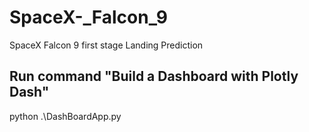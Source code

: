 # SpaceX-_Falcon_9
SpaceX  Falcon 9 first stage Landing Prediction



## Run command "Build a Dashboard with Plotly Dash"
python .\DashBoardApp.py
